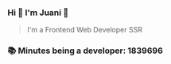 ### Hi 👋 I&#39;m Juani 🦁

> I&#39;m a Frontend Web Developer SSR

### 📚 Minutes being a developer: 1839696
